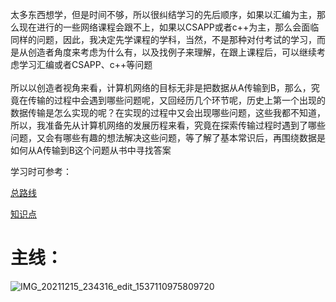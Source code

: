 太多东西想学，但是时间不够，所以很纠结学习的先后顺序，如果以汇编为主，那么现在进行的一些网络课程会跟不上，如果以CSAPP或者c++为主，那么会面临同样的问题，因此，我决定先学课程的学科，当然，不是那种对付考试的学习，而是从创造者角度来考虑为什么有，以及找例子来理解，在跟上课程后，可以继续考虑学习汇编或者CSAPP、c++等问题</br></br>
所以以创造者视角来看，计算机网络的目标无非是把数据从A传输到B，那么，究竟在传输的过程中会遇到哪些问题呢，又回经历几个环节呢，历史上第一个出现的数据传输是怎么实现的呢？在实现的过程中又会出现哪些问题，这些我都不知道，所以，我准备先从计算机网络的发展历程来看，究竟在探索传输过程时遇到了哪些问题，又会有哪些有趣的想法解决这些问题，等了解了基本常识后，再围绕数据是如何从A传输到B这个问题从书中寻找答案  

学习时可参考：  

[总路线](https://www.ruanyifeng.com/blog/2012/05/internet_protocol_suite_part_i.html)  

[知识点](https://zhuanlan.zhihu.com/p/156039802)  

# 主线：  
![IMG_20211215_234316_edit_1537110975809720](https://user-images.githubusercontent.com/74129445/146218066-052db43d-6613-46ec-981d-bb63af235435.jpg)
